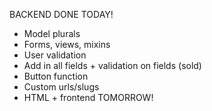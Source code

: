 BACKEND DONE TODAY!
* Model plurals
* Forms, views, mixins
* User validation
* Add in all fields + validation on fields (sold)
* Button function
* Custom urls/slugs
* HTML + frontend TOMORROW!